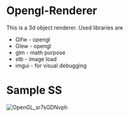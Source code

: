 # Opengl-Renderer
This is a 3d object renderer.
Used libraries are
  - Glfw - opengl
  - Glew - opengl
  - glm - math purpose
  - stb - image load
  - imgui - for visual debugging
# Sample SS

![OpenGL_sr7sGDNvph](https://github.com/jceads/Opengl-Renderer/assets/44341663/99f1addd-b580-4534-80f5-ad84d98f3da6)
